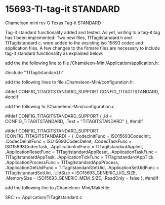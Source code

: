 # 15693-TI-tag-it STANDARD
Chameleon mini rev G Texas Tag-it STANDARD

Tag-it standard functionality added and tested. As yet, writing to a tag-it tag has't been implemented. 
Two new files, TITagitstandard.h and TITagitstandard.c, were added to the exsisting iso 15693 codec and application files. 
A few changes to the firmare files are necessary to include tag-it standard functionality as explained below:

add the the following line to file /Chameleon-Mini/Application/application.h: 

#include "TITagitstandard.h"

add the following lines to file /Chameleon-Mini/configuration.h:

#ifdef CONFIG_TITAGITSTANDARD_SUPPORT
	CONFIG_TITAGITSTANDARD,
#endif

add the following to /Chameleon-Mini/configuration.c

#ifdef CONFIG_TITAGITSTANDARD_SUPPORT
	{ .Id = CONFIG_TITAGITSTANDARD,	.Text = "TITAGITSTANDARD" },
#endif

#ifdef CONFIG_TITAGITSTANDARD_SUPPORT
    [CONFIG_TITAGITSTANDARD] = {
    	.CodecInitFunc = ISO15693CodecInit,
    	.CodecDeInitFunc = ISO15693CodecDeInit,
		.CodecTaskFunc = ISO15693CodecTask,
		.ApplicationInitFunc = TITagitstandardAppInit,
		.ApplicationResetFunc = TITagitstandardAppReset,
		.ApplicationTaskFunc = TITagitstandardAppTask,
		.ApplicationTickFunc = TITagitstandardAppTick,
		.ApplicationProcessFunc = TITagitstandardAppProcess,
		.ApplicationGetUidFunc = TITagitstandardGetUid,
		.ApplicationSetUidFunc = TITagitstandardSetUid,
		.UidSize = ISO15693_GENERIC_UID_SIZE,
		.MemorySize = ISO15693_GENERIC_MEM_SIZE,
		.ReadOnly = false
    },
#endif

add the following line to /Chameleon-Mini/Makefile:

SRC         +=  Application/TITagitstandard.c
